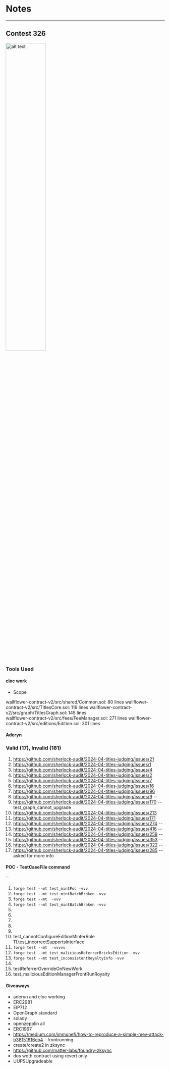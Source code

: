 # Notes

---------------------------------------------------------


## Contest 326


<img src="https://gray-accessible-centipede-987.mypinata.cloud/ipfs/QmeS7c6f5P4m7vce9FZzDgxtPjfTLSXwedXfbAhRd9iYH9" alt="alt text" height="50%" width="50%">


### Tools Used

#### cloc work

- Scope 

wallflower-contract-v2/src/shared/Common.sol: 80 lines
wallflower-contract-v2/src/TitlesCore.sol: 119 lines
wallflower-contract-v2/src/graph/TitlesGraph.sol: 145 lines  
wallflower-contract-v2/src/fees/FeeManager.sol: 271 lines
wallflower-contract-v2/src/editions/Edition.sol: 301 lines

#### Aderyn

### Valid (17), Invalid (181)

1. https://github.com/sherlock-audit/2024-04-titles-judging/issues/21
2. https://github.com/sherlock-audit/2024-04-titles-judging/issues/1
3. https://github.com/sherlock-audit/2024-04-titles-judging/issues/4
4. https://github.com/sherlock-audit/2024-04-titles-judging/issues/2
5. https://github.com/sherlock-audit/2024-04-titles-judging/issues/7
6. https://github.com/sherlock-audit/2024-04-titles-judging/issues/16
7. https://github.com/sherlock-audit/2024-04-titles-judging/issues/96
8. https://github.com/sherlock-audit/2024-04-titles-judging/issues/9 -- 
9. https://github.com/sherlock-audit/2024-04-titles-judging/issues/170 -- test_graph_cannot_upgrade 
10. https://github.com/sherlock-audit/2024-04-titles-judging/issues/213 
11. https://github.com/sherlock-audit/2024-04-titles-judging/issues/171
12. https://github.com/sherlock-audit/2024-04-titles-judging/issues/274 --
13. https://github.com/sherlock-audit/2024-04-titles-judging/issues/416 -- 
14. https://github.com/sherlock-audit/2024-04-titles-judging/issues/258 --
15. https://github.com/sherlock-audit/2024-04-titles-judging/issues/353 -- 
16. https://github.com/sherlock-audit/2024-04-titles-judging/issues/322 -- 
17. https://github.com/sherlock-audit/2024-04-titles-judging/issues/285 -- asked for more info


#### POC - TestCaseFile command

``

1. `forge test --mt test_mintPoc -vvv`
2. `forge test --mt test_mintBatchBroken -vvv`
3. `forge test --mt  -vvv`
4. `forge test --mt test_mintBatchBroken -vvv`
5.
6.
7.
8.
9. 
10. test_cannotConfigureEditionMinterRole
11.test_incorrectSupportsInterface
12. `forge test --mt  -vvvvv`
13. `forge test --mt test_maliciousReferrerBricksEdition -vvv`
14.  `forge test --mt test_inconsistentRoyaltyInfo -vvv`
15.
16.  testReferrerOverrideOnNewWork
17.  test_maliciousEditionManagerFrontRunRoyalty



#### Giveaways

- aderyn and cloc working
- ERC2981
- EIP712
- OpenGraph standard
- solady
- openzepplin all
- ERC1967
- https://medium.com/immunefi/how-to-reproduce-a-simple-mev-attack-b38151616cb4 - frontrunning
- create/create2 in zksync
- https://github.com/matter-labs/foundry-zksync
- dos woth contract using revert only
- UUPSUpgradeable


 <!-- ---------------------------------------------------------


## Contest Number - Name


<img src="image-7.png" alt="alt text" height="50%" width="50%">


### Valid - (1), Invalid 103

- 1. 

#### Summary

- 1. 

#### POC - TestCaseFile


- 1. 


#### Giveaways


 -->